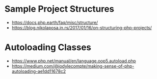 # Sample Project Structures

* https://docs.php.earth/faq/misc/structure/
* https://blog.nikolaposa.in.rs/2017/01/16/on-structuring-php-projects/

# Autoloading Classes

* https://www.php.net/manual/en/language.oop5.autoload.php
* https://medium.com/@jodylecompte/making-sense-of-php-autoloading-ae1dd11678c2

